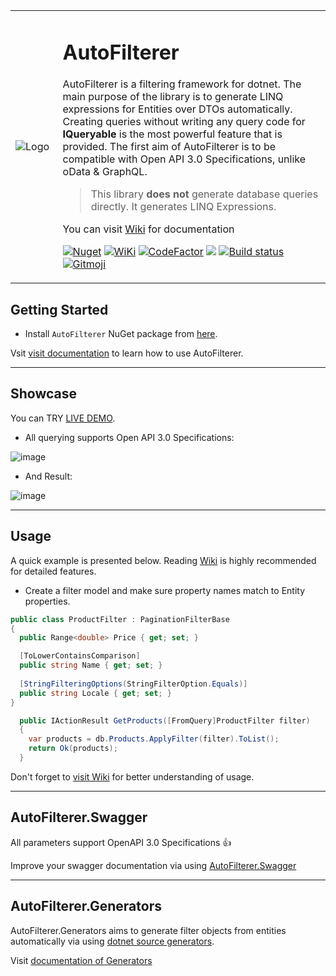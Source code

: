 <table>
<tr>
<td width="15%">

 ![Logo](https://github.com/enisn/AutoFilterer/blob/master/art/auto_filterer_icon.png?raw=true) 

</td>
<td>

 # AutoFilterer

AutoFilterer is a filtering framework for dotnet.
The main purpose of the library is to generate LINQ expressions for Entities over DTOs automatically. Creating queries without writing any query code for **IQueryable** is the most powerful feature that is provided. The first aim of AutoFilterer is to be compatible with Open API 3.0 Specifications, unlike oData & GraphQL.

> This library **does not** generate database queries directly. It generates LINQ Expressions.

You can visit [Wiki](../../wiki) for documentation

[![Nuget](https://img.shields.io/nuget/v/AutoFilterer?logo=nuget)](https://www.nuget.org/packages/AutoFilterer/)
[![WiKi](https://img.shields.io/badge/Visit-Wiki-orange)](../../wiki)
[![CodeFactor](https://www.codefactor.io/repository/github/enisn/autofilterer/badge)](https://www.codefactor.io/repository/github/enisn/autofilterer)
<a href="https://codeclimate.com/github/enisn/AutoFilterer/maintainability"><img src="https://api.codeclimate.com/v1/badges/9d3ef7b380c4257c04fd/maintainability" /></a>
[![Build status](https://ci.appveyor.com/api/projects/status/fhsry13a6k6j712w?svg=true)](https://ci.appveyor.com/project/enisn/autofilterer)
<a href="https://gitmoji.carloscuesta.me">
  <img src="https://img.shields.io/badge/gitmoji-%20😜%20😍-FFDD67.svg?style=flat-square" alt="Gitmoji">
</a>
</td>
</tr>
</table>

## Getting Started

- Install `AutoFilterer` NuGet package from [here](https://www.nuget.org/packages/AutoFilterer/).

Vsit [visit documentation](../../wiki) to learn how to use AutoFilterer.

***

## Showcase

You can TRY [LIVE DEMO](https://autofilterer-showcase.herokuapp.com/swagger/index.html#/Books/get_api_Books).

- All querying supports Open API 3.0 Specifications:

![image](https://user-images.githubusercontent.com/23705418/82128447-f9961180-97c3-11ea-87b3-452c38d9f676.png)

- And Result:

![image](https://user-images.githubusercontent.com/23705418/82128521-6ad5c480-97c4-11ea-9f78-575733c101dd.png)

***

## Usage
A quick example is presented below. Reading [Wiki](../../wiki) is highly recommended for detailed features.

- Create a filter model and make sure property names match to Entity properties.

```csharp
public class ProductFilter : PaginationFilterBase
{
  public Range<double> Price { get; set; }

  [ToLowerContainsComparison]
  public string Name { get; set; }
  
  [StringFilteringOptions(StringFilterOption.Equals)]
  public string Locale { get; set; }
}
```

```csharp
  public IActionResult GetProducts([FromQuery]ProductFilter filter)
  {
    var products = db.Products.ApplyFilter(filter).ToList();
    return Ok(products);
  }
```

Don't forget to [visit Wiki](../../wiki) for better understanding of usage.

***

## AutoFilterer.Swagger
All parameters support OpenAPI 3.0 Specifications 👍

Improve your swagger documentation via using [AutoFilterer.Swagger](https://github.com/enisn/AutoFilterer/tree/master/src/AutoFilterer.Swagger)

***

## AutoFilterer.Generators
AutoFilterer.Generators aims to generate filter objects from entities automatically via using [dotnet source generators](https://devblogs.microsoft.com/dotnet/introducing-c-source-generators/). 

Visit [documentation of Generators](docs/generators/AutoFilterer-Generators.md)

